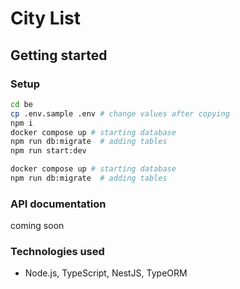 # City List

## Getting started

### Setup

```bash
cd be
cp .env.sample .env # change values after copying
npm i
docker compose up # starting database
npm run db:migrate  # adding tables
npm run start:dev

docker compose up # starting database
npm run db:migrate  # adding tables
```

### API documentation

coming soon

### Technologies used

- Node.js, TypeScript, NestJS, TypeORM
